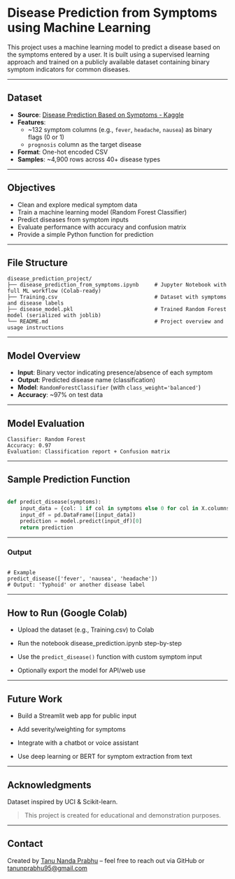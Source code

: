 # Disease Prediction from Symptoms using Machine Learning

This project uses a machine learning model to predict a disease based on the symptoms entered by a user. It is built using a supervised learning approach and trained on a publicly available dataset containing binary symptom indicators for common diseases.

---

## Dataset

- **Source**: [Disease Prediction Based on Symptoms - Kaggle](https://www.kaggle.com/datasets/pasindueranga/disease-prediction-based-on-symptoms)
- **Features**:
  - ~132 symptom columns (e.g., `fever`, `headache`, `nausea`) as binary flags (0 or 1)
  - `prognosis` column as the target disease
- **Format**: One-hot encoded CSV
- **Samples**: ~4,900 rows across 40+ disease types

---

## Objectives

- Clean and explore medical symptom data
- Train a machine learning model (Random Forest Classifier)
- Predict diseases from symptom inputs
- Evaluate performance with accuracy and confusion matrix
- Provide a simple Python function for prediction

---
## File Structure

```text
disease_prediction_project/
├── disease_prediction_from_symptoms.ipynb     # Jupyter Notebook with full ML workflow (Colab-ready)
├── Training.csv                               # Dataset with symptoms and disease labels
├── disease_model.pkl                          # Trained Random Forest model (serialized with joblib)
└── README.md                                  # Project overview and usage instructions
```


---
## Model Overview

- **Input**: Binary vector indicating presence/absence of each symptom
- **Output**: Predicted disease name (classification)
- **Model**: `RandomForestClassifier` (with `class_weight='balanced'`)
- **Accuracy**: ~97% on test data

---

## Model Evaluation

```text
Classifier: Random Forest
Accuracy: 0.97
Evaluation: Classification report + Confusion matrix
```
---

##  Sample Prediction Function

```python

def predict_disease(symptoms):
    input_data = {col: 1 if col in symptoms else 0 for col in X.columns}
    input_df = pd.DataFrame([input_data])
    prediction = model.predict(input_df)[0]
    return prediction
```

---


### Output

```text

# Example
predict_disease(['fever', 'nausea', 'headache'])
# Output: 'Typhoid' or another disease label
```

---

## How to Run (Google Colab)
* Upload the dataset (e.g., Training.csv) to Colab

* Run the notebook disease_prediction.ipynb step-by-step

* Use the `predict_disease()` function with custom symptom input

* Optionally export the model for API/web use

---

## Future Work
* Build a Streamlit web app for public input

* Add severity/weighting for symptoms

* Integrate with a chatbot or voice assistant

* Use deep learning or BERT for symptom extraction from text

---

## Acknowledgments
Dataset inspired by UCI & Scikit-learn.
> This project is created for educational and demonstration purposes.

---

## Contact
Created by [Tanu Nanda Prabhu](https://github.com/Tanu-N-Prabhu) – feel free to reach out via GitHub or [tanunprabhu95@gmail.com](tanunprabhu95@gmail.com)
